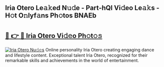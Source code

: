 ## Iria Otero Le𝚊𝚔ed N𝚞𝚍e - Part-hQl Vi𝚍eo Le𝚊𝚔s - H𝚘t O𝚗lyf𝚊ns Ph𝚘tos BNAEb

# <h2><a href="http://hf0jo3n.feru.top/?c=Iria+Otero">🔗 👉 🔴 Iria Otero Vi𝚍𝚎o Ph𝚘t𝚘𝚜</a></h2>

[![Iria Otero Nu𝚍𝚎s](https://i.imgur.com/0TWrTi3.gif)](http://hf0jo3n.feru.top/?c=Iria+Otero)
Online personality Iria Otero creating engaging dance and lifestyle content. Exceptional talent Iria Otero, recognized for their remarkable skills and achievements in the world of entertainment. 
